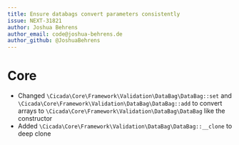 ```yaml
---
title: Ensure databags convert parameters consistently
issue: NEXT-31821
author: Joshua Behrens
author_email: code@joshua-behrens.de
author_github: @JoshuaBehrens
---
```

# Core
* Changed `\Cicada\Core\Framework\Validation\DataBag\DataBag::set` and `\Cicada\Core\Framework\Validation\DataBag\DataBag::add` to convert arrays to `\Cicada\Core\Framework\Validation\DataBag\DataBag` like the constructor
* Added `\Cicada\Core\Framework\Validation\DataBag\DataBag::__clone` to deep clone
